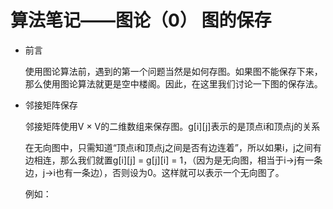 # 算法笔记——图论（0） 图的保存

* 前言

  使用图论算法前，遇到的第一个问题当然是如何存图。如果图不能保存下来，那么使用图论算法就更是空中楼阁。因此，在这里我们讨论一下图的保存法。

* 邻接矩阵保存

  邻接矩阵使用V × V的二维数组来保存图。g\[i][j]表示的是顶点i和顶点j的关系

  在无向图中，只需知道“顶点i和顶点j之间是否有边连着”，所以如果i，j之间有边相连，那么我们就置g\[i][j] = g\[j][i] = 1，（因为是无向图，相当于i->j有一条边，j->i也有一条边），否则设为0。这样就可以表示一个无向图了。

  例如：

  